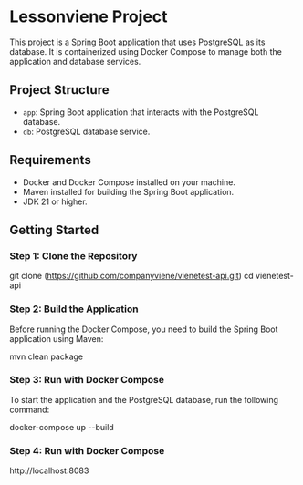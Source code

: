 # Lessonviene Project

This project is a Spring Boot application that uses PostgreSQL as its database. It is containerized using Docker Compose to manage both the application and database services.

## Project Structure

- `app`: Spring Boot application that interacts with the PostgreSQL database.
- `db`: PostgreSQL database service.

## Requirements

- Docker and Docker Compose installed on your machine.
- Maven installed for building the Spring Boot application.
- JDK 21 or higher.

## Getting Started

### Step 1: Clone the Repository

git clone (https://github.com/companyviene/vienetest-api.git)
cd vienetest-api

### Step 2: Build the Application
Before running the Docker Compose, you need to build the Spring Boot application using Maven:

mvn clean package

### Step 3: Run with Docker Compose
To start the application and the PostgreSQL database, run the following command:

docker-compose up --build

### Step 4: Run with Docker Compose

http://localhost:8083
